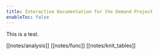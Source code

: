 ```yaml
---
title: Interactive Documentation for the Demand Project
enableToc: false
---
```


This is a test.

[[notes/analysis]]
[[notes/func]]
[[notes/knit_tables]]

